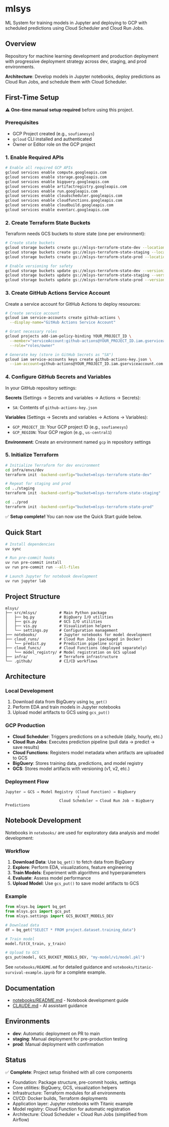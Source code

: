 # mlsys

ML System for training models in Jupyter and deploying to GCP with scheduled predictions using Cloud Scheduler and Cloud Run Jobs.

## Overview

Repository for machine learning development and production deployment with progressive deployment strategy across dev, staging, and prod environments.

**Architecture**: Develop models in Jupyter notebooks, deploy predictions as Cloud Run Jobs, and schedule them with Cloud Scheduler.

## First-Time Setup

⚠️ **One-time manual setup required** before using this project.

### Prerequisites

- GCP Project created (e.g., `soufianesys`)
- `gcloud` CLI installed and authenticated
- Owner or Editor role on the GCP project

### 1. Enable Required APIs

```bash
# Enable all required GCP APIs
gcloud services enable compute.googleapis.com
gcloud services enable storage.googleapis.com
gcloud services enable bigquery.googleapis.com
gcloud services enable artifactregistry.googleapis.com
gcloud services enable run.googleapis.com
gcloud services enable cloudscheduler.googleapis.com
gcloud services enable cloudfunctions.googleapis.com
gcloud services enable cloudbuild.googleapis.com
gcloud services enable eventarc.googleapis.com
```

### 2. Create Terraform State Buckets

Terraform needs GCS buckets to store state (one per environment):

```bash
# Create state buckets
gcloud storage buckets create gs://mlsys-terraform-state-dev --location=us-central1
gcloud storage buckets create gs://mlsys-terraform-state-staging --location=us-central1
gcloud storage buckets create gs://mlsys-terraform-state-prod --location=us-central1

# Enable versioning for safety
gcloud storage buckets update gs://mlsys-terraform-state-dev --versioning
gcloud storage buckets update gs://mlsys-terraform-state-staging --versioning
gcloud storage buckets update gs://mlsys-terraform-state-prod --versioning
```

### 3. Create GitHub Actions Service Account

Create a service account for GitHub Actions to deploy resources:

```bash
# Create service account
gcloud iam service-accounts create github-actions \
  --display-name="GitHub Actions Service Account"

# Grant necessary roles
gcloud projects add-iam-policy-binding YOUR_PROJECT_ID \
  --member="serviceAccount:github-actions@YOUR_PROJECT_ID.iam.gserviceaccount.com" \
  --role="roles/owner"

# Generate key (store in GitHub Secrets as "SA")
gcloud iam service-accounts keys create github-actions-key.json \
  --iam-account=github-actions@YOUR_PROJECT_ID.iam.gserviceaccount.com
```

### 4. Configure GitHub Secrets and Variables

In your GitHub repository settings:

**Secrets** (Settings → Secrets and variables → Actions → Secrets):
- `SA`: Contents of `github-actions-key.json`

**Variables** (Settings → Secrets and variables → Actions → Variables):
- `GCP_PROJECT_ID`: Your GCP project ID (e.g., `soufianesys`)
- `GCP_REGION`: Your GCP region (e.g., `us-central1`)

**Environment**: Create an environment named `gcp` in repository settings

### 5. Initialize Terraform

```bash
# Initialize Terraform for dev environment
cd infra/envs/dev
terraform init -backend-config="bucket=mlsys-terraform-state-dev"

# Repeat for staging and prod
cd ../staging
terraform init -backend-config="bucket=mlsys-terraform-state-staging"

cd ../prod
terraform init -backend-config="bucket=mlsys-terraform-state-prod"
```

✅ **Setup complete!** You can now use the Quick Start guide below.

## Quick Start

```bash
# Install dependencies
uv sync

# Run pre-commit hooks
uv run pre-commit install
uv run pre-commit run --all-files

# Launch Jupyter for notebook development
uv run jupyter lab
```

## Project Structure

```
mlsys/
├── src/mlsys/          # Main Python package
│   ├── bq.py           # BigQuery I/O utilities
│   ├── gcs.py          # GCS I/O utilities
│   ├── vis.py          # Visualization helpers
│   └── settings.py     # Configuration management
├── notebooks/          # Jupyter notebooks for model development
├── cloud_runs/         # Cloud Run Jobs (packaged in Docker)
│   └── predict.py      # Prediction pipeline script
├── cloud_funcs/        # Cloud Functions (deployed separately)
│   └── model_registry/ # Model registration on GCS upload
├── infra/              # Terraform infrastructure
└── .github/            # CI/CD workflows
```

## Architecture

### Local Development
1. Download data from BigQuery using `bq_get()`
2. Perform EDA and train models in Jupyter notebooks
3. Upload model artifacts to GCS using `gcs_put()`

### GCP Production
- **Cloud Scheduler**: Triggers predictions on a schedule (daily, hourly, etc.)
- **Cloud Run Jobs**: Executes prediction pipeline (pull data → predict → save results)
- **Cloud Functions**: Registers model metadata when artifacts are uploaded to GCS
- **BigQuery**: Stores training data, predictions, and model registry
- **GCS**: Stores model artifacts with versioning (v1, v2, etc.)

### Deployment Flow
```
Jupyter → GCS → Model Registry (Cloud Function) → BigQuery
                                ↓
                        Cloud Scheduler → Cloud Run Job → BigQuery Predictions
```

## Notebook Development

Notebooks in `notebooks/` are used for exploratory data analysis and model development:

### Workflow
1. **Download Data**: Use `bq_get()` to fetch data from BigQuery
2. **Explore**: Perform EDA, visualizations, feature engineering
3. **Train Models**: Experiment with algorithms and hyperparameters
4. **Evaluate**: Assess model performance
5. **Upload Model**: Use `gcs_put()` to save model artifacts to GCS

### Example
```python
from mlsys.bq import bq_get
from mlsys.gcs import gcs_put
from mlsys.settings import GCS_BUCKET_MODELS_DEV

# Download data
df = bq_get("SELECT * FROM project.dataset.training_data")

# Train model
model.fit(X_train, y_train)

# Upload to GCS
gcs_put(model, GCS_BUCKET_MODELS_DEV, "my-model/v1/model.pkl")
```

See `notebooks/README.md` for detailed guidance and `notebooks/titanic-survival-example.ipynb` for a complete example.

## Documentation

- [notebooks/README.md](./notebooks/README.md) - Notebook development guide
- [CLAUDE.md](./CLAUDE.md) - AI assistant guidance

## Environments

- **dev**: Automatic deployment on PR to main
- **staging**: Manual deployment for pre-production testing
- **prod**: Manual deployment with confirmation

## Status

✅ **Complete**: Project setup finished with all core components
- Foundation: Package structure, pre-commit hooks, settings
- Core utilities: BigQuery, GCS, visualization helpers
- Infrastructure: Terraform modules for all environments
- CI/CD: Docker builds, Terraform deployments
- Application layer: Jupyter notebooks with Titanic example
- Model registry: Cloud Function for automatic registration
- Architecture: Cloud Scheduler + Cloud Run Jobs (simplified from Airflow)
